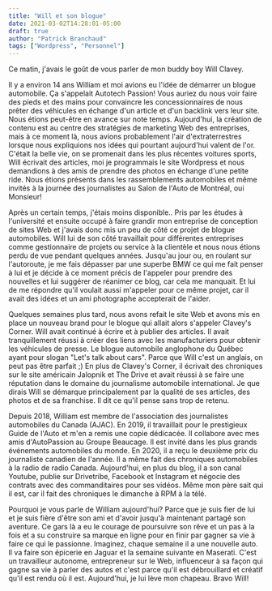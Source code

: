 ```yaml
---
title: "Will et son blogue"
date: 2021-03-02T14:28:01-05:00
draft: true
author: "Patrick Branchaud"
tags: ["Wordpress", "Personnel"]
---
```


Ce matin, j'avais le goût de vous parler de mon buddy boy Will Clavey.

Il y a environ 14 ans William et moi avions eu l'idée de démarrer un blogue automobile. Ça s'appelait Autotech Passion! Vous auriez du nous voir faire des pieds et des mains pour convaincre les concessionnaires de nous prêter des véhicules en échange d'un article et d'un backlink vers leur site. Nous étions peut-être en avance sur note temps. Aujourd'hui, la création de contenu est au centre des stratégies de marketing Web des entreprises, mais à ce moment là, nous avions probablement l'air d'extraterrestres lorsque nous expliquions nos idées qui pourtant aujourd'hui valent de l'or. C'était la belle vie, on se promenait dans les plus récentes voitures sports, Will écrivait des articles, moi je programmais le site Wordpress et nous demandions à des amis de prendre des photos en échange d'une petite ride. Nous étions présents dans les rassemblements automobiles et même invités à la journée des journalistes au Salon de l'Auto de Montréal, oui Monsieur!

Après un certain temps, j'étais moins disponible.. Pris par les études à l'université et ensuite occupé à faire grandir mon entreprise de conception de sites Web et j'avais donc mis un peu de côté ce projet de blogue automobiles. Will lui de son côté travaillait pour différentes entreprises comme gestionnaire de projets ou service à la clientèle et nous nous étions perdu de vue pendant quelques années. Jusqu'au jour ou, en roulant sur l'autoroute, je me fais dépasser par une superbe BMW ce qui me fait penser à lui et je décide à ce moment précis de l'appeler pour prendre des nouvelles et lui suggérer de réanimer ce blog, car cela me manquait. Et lui de me répondre qu'il voulait aussi m'appeler pour ce même projet, car il avait des idées et un ami photographe accepterait de l'aider.

Quelques semaines plus tard, nous avons refait le site Web et avons mis en place un nouveau brand pour le blogue qui allait alors s'appeler Clavey's Corner. Will avait continué à écrire et à publier des articles. Il avait tranquillement réussi à créer des liens avec les manufacturiers pour obtenir les véhicules de presse. Le blogue automobile anglophone du Québec ayant pour slogan  "Let's talk about cars". Parce que Will c'est un anglais, on peut pas être parfait ;) En plus de Clavey's Corner, il écrivait des chroniques sur le site américain Jalopnik et The Drive et avait réussi à se faire une réputation dans le domaine du journalisme automobile international. Je que dirais Will se démarque principalement par la qualité de ses articles, des photos et de sa franchise. Il dit ce qu'il pense sans trop de retenu.

Depuis 2018, William est membre de l'association des journalistes automobiles du Canada (AJAC). En 2019, il travaillait pour le prestigieux Guide de l'Auto et m'en a remis une copie dédicacée. Il collabore avec mes amis d'AutoPassion au Groupe Beaucage. Il est invité dans les plus grands événements automobiles du monde. En 2020, il a reçu le deuxième prix du journaliste canadien de l'année. Il a même fait des chroniques automobiles à la radio de radio Canada. Aujourd'hui, en plus du blog, il a son canal Youtube, publie sur Drivetribe, Facebook et Instagram et négocie des contrats avec des commanditaires pour ses vidéos. Même mon père sait qui il est, car il fait des chroniques le dimanche à RPM à la télé.

Pourquoi je vous parle de William aujourd'hui? Parce que je suis fier de lui et je suis fière d'être son ami et d'avoir jusqu'à maintenant partagé son aventure. Ce gars là a eu le courage de poursuivre son rêve et un pas à la fois et a su construire sa marque en ligne pour en finir par gagner sa vie à faire ce qui le passionne. Imaginez, chaque semaine il a une nouvelle auto. Il va faire son épicerie en Jaguar et la semaine suivante en Maserati. C'est un travailleur autonome, entrepreneur sur le Web, influenceur à sa façon qui gagne sa vie à parler des autos et c'est parce qu'il est débrouillard et créatif qu'il est rendu où il est. Aujourd'hui, je lui lève mon chapeau. Bravo Will!
